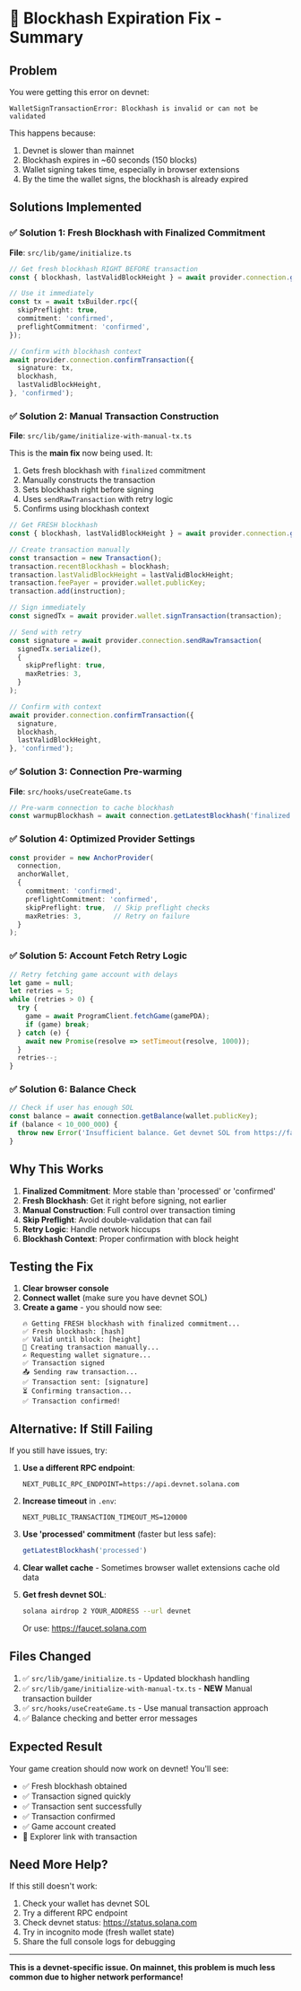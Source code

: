 # 🔧 Blockhash Expiration Fix - Summary

## Problem
You were getting this error on devnet:
```
WalletSignTransactionError: Blockhash is invalid or can not be validated
```

This happens because:
1. Devnet is slower than mainnet
2. Blockhash expires in ~60 seconds (150 blocks)
3. Wallet signing takes time, especially in browser extensions
4. By the time the wallet signs, the blockhash is already expired

## Solutions Implemented

### ✅ Solution 1: Fresh Blockhash with Finalized Commitment
**File**: `src/lib/game/initialize.ts`

```typescript
// Get fresh blockhash RIGHT BEFORE transaction
const { blockhash, lastValidBlockHeight } = await provider.connection.getLatestBlockhash('finalized');

// Use it immediately
const tx = await txBuilder.rpc({
  skipPreflight: true,
  commitment: 'confirmed',
  preflightCommitment: 'confirmed',
});

// Confirm with blockhash context
await provider.connection.confirmTransaction({
  signature: tx,
  blockhash,
  lastValidBlockHeight,
}, 'confirmed');
```

### ✅ Solution 2: Manual Transaction Construction
**File**: `src/lib/game/initialize-with-manual-tx.ts`

This is the **main fix** now being used. It:
1. Gets fresh blockhash with `finalized` commitment
2. Manually constructs the transaction
3. Sets blockhash right before signing
4. Uses `sendRawTransaction` with retry logic
5. Confirms using blockhash context

```typescript
// Get FRESH blockhash
const { blockhash, lastValidBlockHeight } = await provider.connection.getLatestBlockhash('finalized');

// Create transaction manually
const transaction = new Transaction();
transaction.recentBlockhash = blockhash;
transaction.lastValidBlockHeight = lastValidBlockHeight;
transaction.feePayer = provider.wallet.publicKey;
transaction.add(instruction);

// Sign immediately
const signedTx = await provider.wallet.signTransaction(transaction);

// Send with retry
const signature = await provider.connection.sendRawTransaction(
  signedTx.serialize(),
  {
    skipPreflight: true,
    maxRetries: 3,
  }
);

// Confirm with context
await provider.connection.confirmTransaction({
  signature,
  blockhash,
  lastValidBlockHeight,
}, 'confirmed');
```

### ✅ Solution 3: Connection Pre-warming
**File**: `src/hooks/useCreateGame.ts`

```typescript
// Pre-warm connection to cache blockhash
const warmupBlockhash = await connection.getLatestBlockhash('finalized');
```

### ✅ Solution 4: Optimized Provider Settings
```typescript
const provider = new AnchorProvider(
  connection,
  anchorWallet,
  { 
    commitment: 'confirmed',
    preflightCommitment: 'confirmed',
    skipPreflight: true,  // Skip preflight checks
    maxRetries: 3,        // Retry on failure
  }
);
```

### ✅ Solution 5: Account Fetch Retry Logic
```typescript
// Retry fetching game account with delays
let game = null;
let retries = 5;
while (retries > 0) {
  try {
    game = await ProgramClient.fetchGame(gamePDA);
    if (game) break;
  } catch (e) {
    await new Promise(resolve => setTimeout(resolve, 1000));
  }
  retries--;
}
```

### ✅ Solution 6: Balance Check
```typescript
// Check if user has enough SOL
const balance = await connection.getBalance(wallet.publicKey);
if (balance < 10_000_000) {
  throw new Error('Insufficient balance. Get devnet SOL from https://faucet.solana.com');
}
```

## Why This Works

1. **Finalized Commitment**: More stable than 'processed' or 'confirmed'
2. **Fresh Blockhash**: Get it right before signing, not earlier
3. **Manual Construction**: Full control over transaction timing
4. **Skip Preflight**: Avoid double-validation that can fail
5. **Retry Logic**: Handle network hiccups
6. **Blockhash Context**: Proper confirmation with block height

## Testing the Fix

1. **Clear browser console**
2. **Connect wallet** (make sure you have devnet SOL)
3. **Create a game** - you should now see:
   ```
   🔥 Getting FRESH blockhash with finalized commitment...
   ✅ Fresh blockhash: [hash]
   ✅ Valid until block: [height]
   📝 Creating transaction manually...
   ✍️ Requesting wallet signature...
   ✅ Transaction signed
   📤 Sending raw transaction...
   ✅ Transaction sent: [signature]
   ⏳ Confirming transaction...
   ✅ Transaction confirmed!
   ```

## Alternative: If Still Failing

If you still have issues, try:

1. **Use a different RPC endpoint**:
   ```
   NEXT_PUBLIC_RPC_ENDPOINT=https://api.devnet.solana.com
   ```

2. **Increase timeout** in `.env`:
   ```
   NEXT_PUBLIC_TRANSACTION_TIMEOUT_MS=120000
   ```

3. **Use 'processed' commitment** (faster but less safe):
   ```typescript
   getLatestBlockhash('processed')
   ```

4. **Clear wallet cache** - Sometimes browser wallet extensions cache old data

5. **Get fresh devnet SOL**:
   ```bash
   solana airdrop 2 YOUR_ADDRESS --url devnet
   ```
   Or use: https://faucet.solana.com

## Files Changed

1. ✅ `src/lib/game/initialize.ts` - Updated blockhash handling
2. ✅ `src/lib/game/initialize-with-manual-tx.ts` - **NEW** Manual transaction builder
3. ✅ `src/hooks/useCreateGame.ts` - Use manual transaction approach
4. ✅ Balance checking and better error messages

## Expected Result

Your game creation should now work on devnet! You'll see:
- ✅ Fresh blockhash obtained
- ✅ Transaction signed quickly
- ✅ Transaction sent successfully
- ✅ Transaction confirmed
- ✅ Game account created
- 🔗 Explorer link with transaction

## Need More Help?

If this still doesn't work:
1. Check your wallet has devnet SOL
2. Try a different RPC endpoint
3. Check devnet status: https://status.solana.com
4. Try in incognito mode (fresh wallet state)
5. Share the full console logs for debugging

---

**This is a devnet-specific issue. On mainnet, this problem is much less common due to higher network performance!**
